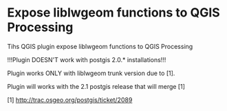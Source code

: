 Expose liblwgeom functions to QGIS Processing
=============================================
Tihs QGIS plugin expose liblwgeom functions to QGIS Processing

!!!Plugin DOESN'T work with postgis 2.0.* installations!!!

Plugin works ONLY with liblwgeom trunk version due to [1].

Plugin will works with the 2.1 postgis release that will merge [1]  

[1] http://trac.osgeo.org/postgis/ticket/2089
